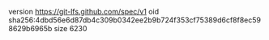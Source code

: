 version https://git-lfs.github.com/spec/v1
oid sha256:4dbd56e6d87db4c309b0342ee2b9b724f353cf75389d6cf8f8ec598629b6965b
size 6230
